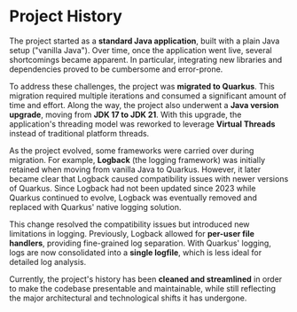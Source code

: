 # Project History

The project started as a **standard Java application**, built with a
plain Java setup ("vanilla Java"). Over time, once the application went
live, several shortcomings became apparent. In particular, integrating
new libraries and dependencies proved to be cumbersome and error-prone.

To address these challenges, the project was **migrated to Quarkus**.
This migration required multiple iterations and consumed a significant
amount of time and effort. Along the way, the project also underwent a
**Java version upgrade**, moving from **JDK 17 to JDK 21**. With this
upgrade, the application's threading model was reworked to leverage
**Virtual Threads** instead of traditional platform threads.

As the project evolved, some frameworks were carried over during
migration. For example, **Logback** (the logging framework) was
initially retained when moving from vanilla Java to Quarkus. However, it
later became clear that Logback caused compatibility issues with newer
versions of Quarkus. Since Logback had not been updated since 2023 while
Quarkus continued to evolve, Logback was eventually removed and replaced
with Quarkus' native logging solution.

This change resolved the compatibility issues but introduced new
limitations in logging. Previously, Logback allowed for **per-user file
handlers**, providing fine-grained log separation. With Quarkus'
logging, logs are now consolidated into a **single logfile**, which is
less ideal for detailed log analysis.

Currently, the project's history has been **cleaned and streamlined** in
order to make the codebase presentable and maintainable, while still
reflecting the major architectural and technological shifts it has
undergone.
